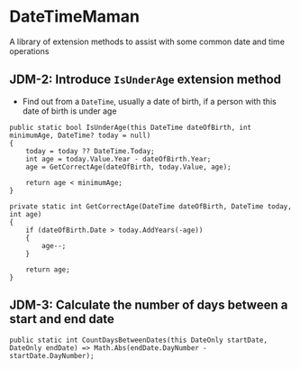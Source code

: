 # DateTimeMaman
A library of extension methods to assist with some common date and time operations

## JDM-2: Introduce `IsUnderAge` extension method
- Find out from a `DateTime`, usually a date of birth, if a person with this date of birth is under age
```
public static bool IsUnderAge(this DateTime dateOfBirth, int minimumAge, DateTime? today = null)
{
    today = today ?? DateTime.Today;
    int age = today.Value.Year - dateOfBirth.Year;
    age = GetCorrectAge(dateOfBirth, today.Value, age);

    return age < minimumAge;
}

private static int GetCorrectAge(DateTime dateOfBirth, DateTime today, int age)
{
    if (dateOfBirth.Date > today.AddYears(-age))
    {
        age--;
    }

    return age;
}
```

## JDM-3: Calculate the number of days between a start and end date
```
public static int CountDaysBetweenDates(this DateOnly startDate, DateOnly endDate) => Math.Abs(endDate.DayNumber - startDate.DayNumber);
```